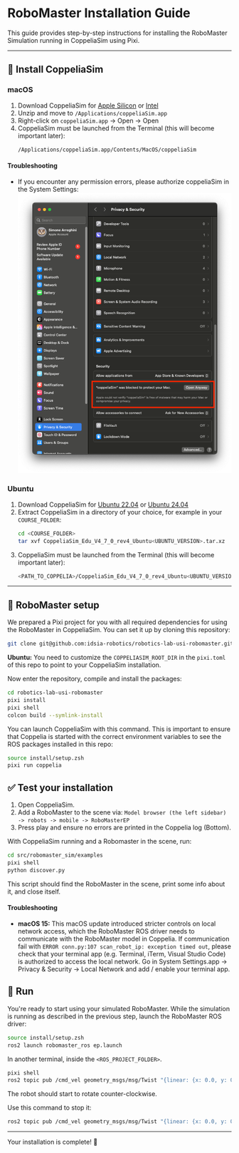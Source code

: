 # RoboMaster Installation Guide

This guide provides step-by-step instructions for installing the RoboMaster Simulation running in CoppeliaSim using Pixi.

---

## 🧩 Install CoppeliaSim

### macOS

1. Download CoppeliaSim for [Apple Silicon](https://downloads.coppeliarobotics.com/V4_7_0_rev4/CoppeliaSim_Edu_V4_7_0_rev4_macOS14_arm64.zip) or [Intel](https://downloads.coppeliarobotics.com/V4_7_0_rev4/CoppeliaSim_Edu_V4_7_0_rev4_macOS13_x86_64.zip)
2. Unzip and move to `/Applications/coppeliaSim.app`
3. Right-click on `coppeliaSim.app` -> Open -> Open
4. CoppeliaSim must be launched from the Terminal (this will become important later):
   ```bash
   /Applications/coppeliaSim.app/Contents/MacOS/coppeliaSim
   ```

#### Troubleshooting

- If you encounter any permission errors, please authorize coppeliaSim in the System Settings:
  ![CoppeliaSim settings](images/coppelia_settings.png)

### Ubuntu

1. Download CoppeliaSim for [Ubuntu 22.04](https://downloads.coppeliarobotics.com/V4_7_0_rev4/CoppeliaSim_Edu_V4_7_0_rev4_Ubuntu22_04.tar.xz) or [Ubuntu 24.04](https://downloads.coppeliarobotics.com/V4_7_0_rev4/CoppeliaSim_Edu_V4_7_0_rev4_Ubuntu24_04.tar.xz)
2. Extract CoppeliaSim in a directory of your choice, for example in your `COURSE_FOLDER`:
   ```bash
   cd <COURSE_FOLDER>
   tar xvf CoppeliaSim_Edu_V4_7_0_rev4_Ubuntu<UBUNTU_VERSION>.tar.xz
   ```
3. CoppeliaSim must be launched from the Terminal (this will become important later):
   ```bash
   <PATH_TO_COPPELIA>/CoppeliaSim_Edu_V4_7_0_rev4_Ubuntu<UBUNTU_VERSION>/coppeliaSim.sh
   ```

---

## 🤖 RoboMaster setup

We prepared a Pixi project for you with all required dependencies for using the RoboMaster in CoppeliaSim. You can set it up by cloning this repository:

```bash
git clone git@github.com:idsia-robotics/robotics-lab-usi-robomaster.git --recursive
```

**Ubuntu:** You need to customize the `COPPELIASIM_ROOT_DIR` in the `pixi.toml` of this repo to point to your CoppeliaSim installation.

Now enter the repository, compile and install the packages:

```bash
cd robotics-lab-usi-robomaster
pixi install
pixi shell
colcon build --symlink-install
```

You can launch CoppeliaSim with this command. This is important to ensure that Coppelia is started with the correct environment variables to see the ROS packages installed in this repo:

```bash
source install/setup.zsh
pixi run coppelia
```

## ✅ Test your installation

1. Open CoppeliaSim.
2. Add a RoboMaster to the scene via: `Model browser (the left sidebar) -> robots -> mobile -> RoboMasterEP`
3. Press play and ensure no errors are printed in the Coppelia log (Bottom).

With CoppeliaSim running and a Robomaster in the scene, run:

```bash
cd src/robomaster_sim/examples
pixi shell
python discover.py
```
This script should find the RoboMaster in the scene, print some info about it, and close itself.

#### Troubleshooting
- **macOS 15:** This macOS update introduced stricter controls on local network access, which the RoboMaster ROS driver needs to communicate with the RoboMaster model in Coppelia. If communication fail with `ERROR conn.py:107 scan_robot_ip: exception timed out`, please check that your terminal app (e.g. Terminal, iTerm, Visual Studio Code) is authorized to access the local network. Go in System Settings.app -> Privacy & Security -> Local Network and add / enable your terminal app.

## 🚀 Run

You're ready to start using your simulated RoboMaster. While the simulation is running as described in the previous step, launch the RoboMaster ROS driver:

```bash
source install/setup.zsh
ros2 launch robomaster_ros ep.launch
```

In another terminal, inside the `<ROS_PROJECT_FOLDER>`.

```bash
pixi shell
ros2 topic pub /cmd_vel geometry_msgs/msg/Twist "{linear: {x: 0.0, y: 0.0, z: 0.0}, angular: {x: 0.0, y: 0.0, z: 0.5}}"
```

The robot should start to rotate counter-clockwise.

Use this command to stop it:

```bash
ros2 topic pub /cmd_vel geometry_msgs/msg/Twist "{linear: {x: 0.0, y: 0.0, z: 0.0}, angular: {x: 0.0, y: 0.0, z: 0.0}}"
```

---

Your installation is complete! 🎉
